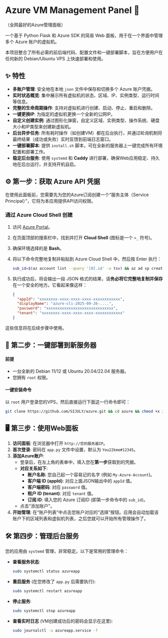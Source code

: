 # Azure VM Management Panel 🚀
（全网最好的Azure管理面板）

一个基于 Python Flask 和 Azure SDK 的简易 Web 面板，用于在一个界面中管理多个 Azure 账户的虚拟机。

本项目整合了所有必需的前后端代码、配置文件和一键部署脚本，旨在方便用户在任何新的 Debian/Ubuntu VPS 上快速部署和使用。

## ✨ 特性

- **多账户管理**: 安全地在本地 `json` 文件中保存和切换多个 Azure 账户凭据。
- **实时状态概览**: 集中展示所有虚拟机的状态、区域、IP、实例类型、运行时间等信息。
- **完整的生命周期操作**: 支持对虚拟机进行创建、启动、停止、重启和删除。
- **一键更换IP**: 为指定的虚拟机更换一个全新的公网IP。
- **自定义创建实例**: 通过图形化弹窗，自定义区域、实例类型、操作系统、硬盘大小和IP类型来创建新虚拟机。
- **后台异步任务**: 所有耗时操作（如创建VM）都在后台执行，并通过轮询机制将最终结果（成功或失败）实时反馈到前端日志窗口。
- **一键部署脚本**: 提供 `install.sh` 脚本，可在全新的服务器上一键完成所有环境配置和部署工作。
- **稳定后台服务**: 使用 `systemd` 和 **Caddy** 进行部署，确保Web应用稳定、持久地在后台运行，并支持开机自启。

## ⚙️ 第一步：获取 Azure API 凭据

在使用此面板前，您需要先为您的Azure订阅创建一个“服务主体（Service Principal）”，它将为本应用提供API访问权限。

### **通过 Azure Cloud Shell 创建**

1.  访问 [Azure Portal](https://portal.azure.com/)。
2.  在页面顶部的搜索栏中，找到并打开 **Cloud Shell** (图标是一个 `>_` 符号)。
3.  确保环境选择的是 **Bash**。
4.  将以下命令完整地复制并粘贴到 Azure Cloud Shell 中，然后按 Enter 执行：

    ```bash
    sub_id=$(az account list --query '[0].id' -o tsv) && az ad sp create-for-rbac --role contributor --scopes /subscriptions/$sub_id
    ```

5.  执行成功后，将会输出一段 JSON 格式的结果，请**务必将它完整地复制并保存**在一个安全的地方。它看起来像这样：

    ```json
    {
      "appId": "xxxxxxxx-xxxx-xxxx-xxxx-xxxxxxxxxxxx",
      "displayName": "azure-cli-2025-09-26-....",
      "password": "xxxxxxxxxxxxxxxxxxxxxxxxxxxxxx",
      "tenant": "xxxxxxxx-xxxx-xxxx-xxxx-xxxxxxxxxxxx"
    }
    ```

这些信息将在后续步骤中使用。

## 🚀 第二步：一键部署到新服务器

#### **前提**

- 一台全新的 Debian 11/12 或 Ubuntu 20.04/22.04 服务器。
- 您拥有 `root` 权限。

#### **一键安装命令**

以 `root` 用户登录您的VPS，然后直接运行下面这一行命令即可：

```bash
git clone https://github.com/SIJULY/azure.git && cd azure && chmod +x install.sh && sudo ./install.sh
```

## 🖥️ 第三步：使用Web面板

1.  **访问面板**: 在浏览器中打开 `http://您的服务器IP`。
2.  **首次登录**: 密码在 `app.py` 文件中设置，默认为 `You22kme#12345`。
3.  **添加Azure账户**:
    * 登录后，在左上角的表单中，填入您在**第一步**获取到的凭据。
    * **对应关系如下**:
        * **账户名称**: 您自己起一个容易记的名字 (例如 `My-Azure-Account`)。
        * **客户端 ID (appId)**: 对应上面JSON输出中的 `appId` 值。
        * **客户端密码**: 对应 `password` 值。
        * **租户 ID (tenant)**: 对应 `tenant` 值。
        * **订阅 ID**: 填入您的 Azure 订阅ID (即第一步命令中的 `sub_id`)。
    * 点击“添加账户”。
4.  **开始管理**: 在“账户列表”中点击您账户对应的“选择”按钮。应用会自动加载该账户下的区域列表和虚拟机列表，之后您就可以开始所有管理操作了。

## 🛠️ 第四步：管理后台服务

您的应用由 `systemd` 管理，非常稳定。以下是常用的管理命令：

* **查看服务状态**:
    ```bash
    sudo systemctl status azureapp
    ```
* **重启服务** (在您修改了 `app.py` 后需要执行):
    ```bash
    sudo systemctl restart azureapp
    ```
* **停止服务**:
    ```bash
    sudo systemctl stop azureapp
    ```
* **查看实时日志** (VM创建成功后的密码会显示在这里):
    ```bash
    sudo journalctl -u azureapp.service -f
    ```

